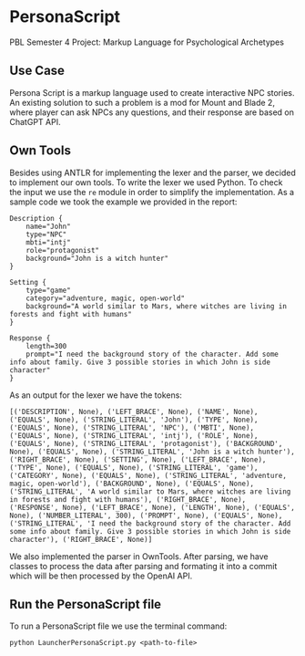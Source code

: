 # PersonaScript

PBL Semester 4 Project: Markup Language for Psychological Archetypes

## Use Case

Persona Script is a markup language used to create interactive NPC stories. An existing solution to such a problem is a mod for Mount and Blade 2, where player can ask NPCs any questions, and their response are based on ChatGPT API.

## Own Tools

Besides using ANTLR for implementing the lexer and the parser, we decided to implement our own tools. To write the lexer we used Python. To check the input we use the `re` module in order to simplify the implementation.
As a sample code we took the example we provided in the report:

```
Description {
    name="John"
    type="NPC"
    mbti="intj"
    role="protagonist"
    background="John is a witch hunter"
}

Setting {
    type="game"
    category="adventure, magic, open-world"
    background="A world similar to Mars, where witches are living in forests and fight with humans"
}

Response {
    length=300
    prompt="I need the background story of the character. Add some info about family. Give 3 possible stories in which John is side character"
}
```

As an output for the lexer we have the tokens:

```
[('DESCRIPTION', None), ('LEFT_BRACE', None), ('NAME', None), ('EQUALS', None), ('STRING_LITERAL', 'John'), ('TYPE', None), ('EQUALS', None), ('STRING_LITERAL', 'NPC'), ('MBTI', None), ('EQUALS', None), ('STRING_LITERAL', 'intj'), ('ROLE', None), ('EQUALS', None), ('STRING_LITERAL', 'protagonist'), ('BACKGROUND', None), ('EQUALS', None), ('STRING_LITERAL', 'John is a witch hunter'), ('RIGHT_BRACE', None), ('SETTING', None), ('LEFT_BRACE', None), ('TYPE', None), ('EQUALS', None), ('STRING_LITERAL', 'game'), ('CATEGORY', None), ('EQUALS', None), ('STRING_LITERAL', 'adventure, magic, open-world'), ('BACKGROUND', None), ('EQUALS', None), ('STRING_LITERAL', 'A world similar to Mars, where witches are living in forests and fight with humans'), ('RIGHT_BRACE', None), ('RESPONSE', None), ('LEFT_BRACE', None), ('LENGTH', None), ('EQUALS', None), ('NUMBER_LITERAL', 300), ('PROMPT', None), ('EQUALS', None), ('STRING_LITERAL', 'I need the background story of the character. Add some info about family. Give 3 possible stories in which John is side character'), ('RIGHT_BRACE', None)]
```

We also implemented the parser in OwnTools. After parsing, we have classes to process the data after parsing and formating it into a commit which will be then processed by the OpenAI API.

## Run the PersonaScript file

To run a PersonaScript file we use the terminal command:

```
python LauncherPersonaScript.py <path-to-file>
```
